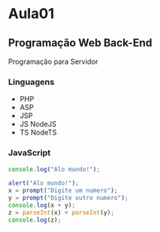 # Aula01
## Programação Web Back-End
Programação para Servidor

### Linguagens
- PHP
- ASP
- JSP
- JS NodeJS
- TS NodeTS

### JavaScript
```js
console.log("Alo mundo!");
```
```js
alert("Alo mundo!");
x = prompt("Digite um numero");
y = prompt("Digite outro numero");
console.log(x + y);
z = parseInt(x) + parseInt(y);
console.log(z);
```